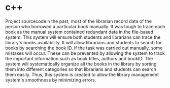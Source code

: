 # c++
Project sourcecode
n the past, most of the librarian record data of the person who borrowed a particular book manually. It was tough to trace each book as the
manual system contained redundant data in the file-based system. This system will ensure both
students and librarians can trace the library's books availability. It will allow librarians and
students to search for books by searching the book ID.
If the task was carried out manually, some mistakes will occur. These can be prevented by allowing the system to track the important information such as book
titles, authors and bookID. The system will systematically organize all the books in the library by
sorting them into different categories so that librarians and students can search them easily. Thus, this system
is created to allow the library management system's smoothness by minimizing errors.
